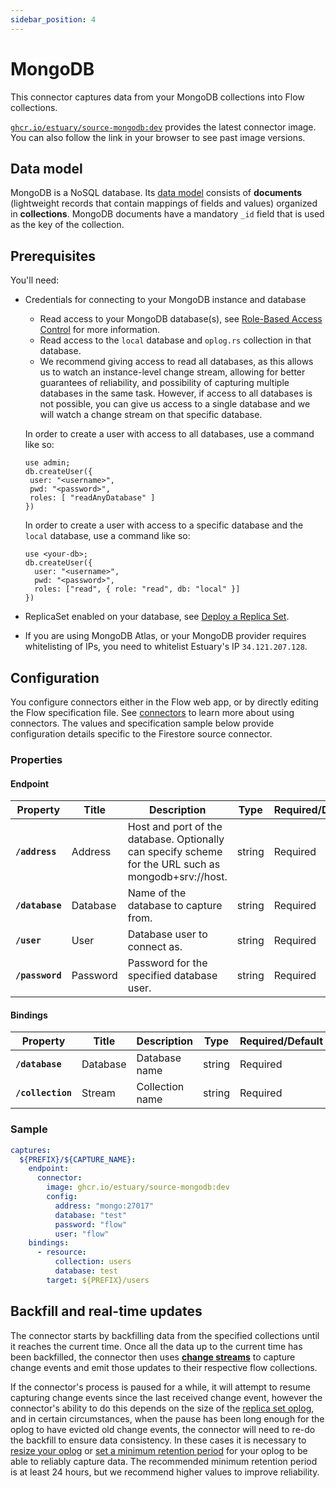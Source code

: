 ```yaml
---
sidebar_position: 4
---
```

# MongoDB

This connector captures data from your MongoDB collections into Flow collections.

[`ghcr.io/estuary/source-mongodb:dev`](https://ghcr.io/estuary/source-mongodb:dev) provides the latest connector image. You can also follow the link in your browser to see past image versions.

## Data model

MongoDB is a NoSQL database. Its [data
model](https://www.mongodb.com/docs/manual/core/data-modeling-introduction/)
consists of **documents** (lightweight records that contain mappings of fields
and values) organized in **collections**. MongoDB documents have a mandatory
`_id` field that is used as the key of the collection.

## Prerequisites

You'll need:

* Credentials for connecting to your MongoDB instance and database

    * Read access to your MongoDB database(s), see
      [Role-Based Access
      Control](https://www.mongodb.com/docs/manual/core/authorization/) for more
      information.
    * Read access to the `local` database and `oplog.rs` collection in that
      database.
    * We recommend giving access to read all databases, as this allows us to
      watch an instance-level change stream, allowing for better guarantees of
      reliability, and possibility of capturing multiple databases in the same
      task. However, if access to all databases is not possible, you can
      give us access to a single database and we will watch a change stream on
      that specific database.
    
    In order to create a user with access to all databases, use a command like so:
    ```
    use admin;
    db.createUser({
     user: "<username>",
     pwd: "<password>",
     roles: [ "readAnyDatabase" ]
   })
    ```
    
    In order to create a user with access to a specific database and the `local` database,
    use a command like so:
    
    ```
    use <your-db>;
    db.createUser({
      user: "<username>",
      pwd: "<password>",
      roles: ["read", { role: "read", db: "local" }]
    })
    ```

* ReplicaSet enabled on your database, see [Deploy a Replica
  Set](https://www.mongodb.com/docs/manual/tutorial/deploy-replica-set/).

* If you are using MongoDB Atlas, or your MongoDB provider requires whitelisting
  of IPs, you need to whitelist Estuary's IP `34.121.207.128`.

## Configuration

You configure connectors either in the Flow web app, or by directly editing the Flow specification file.
See [connectors](../../../concepts/connectors.md#using-connectors) to learn more about using connectors. The values and specification sample below provide configuration details specific to the Firestore source connector.

### Properties

#### Endpoint

| Property                        | Title               | Description                                                                                                                                 | Type    | Required/Default           |
|---------------------------------|---------------------|---------------------------------------------------------------------------------------------------------------------------------------------|---------|----------------------------|
| **`/address`**                  | Address             | Host and port of the database. Optionally can specify scheme for the URL such as mongodb+srv://host.                                        | string  | Required                   |
| **`/database`**                 | Database            | Name of the database to capture from.                                                                         | string  | Required                   |
| **`/user`**                     | User                | Database user to connect as.                                                                                   | string  | Required                   |
| **`/password`**                 | Password            | Password for the specified database user.                                                                                                   | string  | Required                   |

#### Bindings

| Property          | Title    | Description     | Type      | Required/Default |
| -------           | ------   | ------          | --------- | --------         |
| **`/database`**   | Database | Database name   | string    | Required         |
| **`/collection`** | Stream   | Collection name | string    | Required         |

### Sample

```yaml
captures:
  ${PREFIX}/${CAPTURE_NAME}:
    endpoint:
      connector:
        image: ghcr.io/estuary/source-mongodb:dev
        config:
          address: "mongo:27017"
          database: "test"
          password: "flow"
          user: "flow"
    bindings:
      - resource:
          collection: users
          database: test
        target: ${PREFIX}/users
```

## Backfill and real-time updates

The connector starts by backfilling data from the specified collections until it
reaches the current time. Once all the data up to the current time has been
backfilled, the connector then uses [**change
streams**](https://www.mongodb.com/docs/manual/changeStreams/) to capture
change events and emit those updates to their respective flow collections.

If the connector's process is paused for a while, it will attempt to resume
capturing change events since the last received change event, however the
connector's ability to do this depends on the size of the [replica set
oplog](https://www.mongodb.com/docs/manual/core/replica-set-oplog/), and in
certain circumstances, when the pause has been long enough for the oplog to have
evicted old change events, the connector will need to re-do the backfill to
ensure data consistency. In these cases it is necessary to [resize your
oplog](https://www.mongodb.com/docs/manual/tutorial/change-oplog-size/#c.-change-the-oplog-size-of-the-replica-set-member) or
[set a minimum retention
period](https://www.mongodb.com/docs/manual/reference/command/replSetResizeOplog/#minimum-oplog-retention-period)
for your oplog to be able to reliably capture data.
The recommended minimum retention period is at least 24 hours, but we recommend
higher values to improve reliability.
